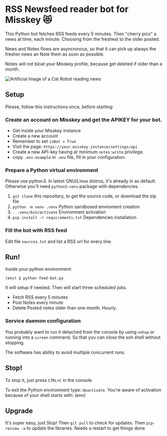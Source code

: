 # RSS Newsfeed reader bot for Misskey 😻

This Python bot fetches RSS feeds every 5 minutes. Then "cherry pics" a news at time, each minute. Choosing from the freshest to the older posted.

News and Notes flows are asyncronous, so that it can pick up always the fresher news an Note them as soon as possible.

Notes will not bloat your Misskey profile, because get deleted if older than a month.

![Artificial Image of a Cat Robot reading news](https://repository-images.githubusercontent.com/523881650/3c833d1a-a012-4414-9b94-aa6e7ec0f98a)

## Setup

Please, follow this instructions once, before starting:

### Create an account on Misskey and get the APIKEY for your bot.

- Get inside your Misskey instance
- Create a new account
- Remember to set `isBot = True`
- Visit the page: `https://your.misskey.instance/settings/api`
- Create a new API-key having at minimum `notes:write` privilege.
- copy `.env-example` in `.env` file, fill in your configuration

### Prepare a Python virtual environment 

Please use python3. In latest GNU/Linux distros, it's already in as default. Otherwise you'll need `python3-venv` package with dependencies. 

1. `git clone` this repository, to get the source code, or download the zip file
2. `python -m venv .venv` Python sandboxed enviroment creation
3. `. .venv/bin/activate` Environment activation
4. `pip install -r requirements.txt` Dependencies installation

### Fill the bot with RSS feed

Edit file `sources.txt` and list a RSS url for every line.

## Run!

Inside your python environment:

`(env) $ python feed-bot.py`

It will setup if needed. Then will start three scheduled jobs.

- Fetch RSS every 5 minutes
- Post Notes every minute
- Delete Posted notes older than one month. Hourly.

### Service daemon configuration

You probably want to run it detached from the console by using `nohup` or running into a `screen` command. So that you can close the ssh shell without stopping.

The software has ability to avoid multiple concurrent runs.

## Stop! 

To stop it, just press `CTRL+C` in the console.

To exit the Python environment type: `deactivate`. You're aware of activation because of your shell starts with: (env)

## Upgrade

It's super easy, just Stop! Then `git pull` to check for updates. Then `pip-review -a` to update the libraries. Needs a restart to get things done.
